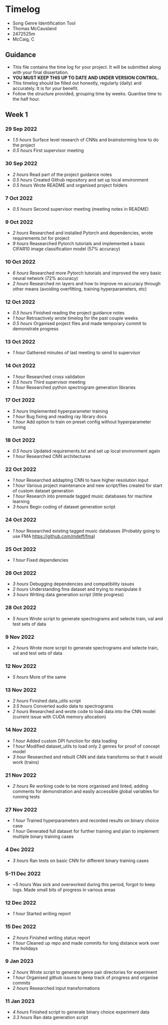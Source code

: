 # Timelog

* Song Genre Identification Tool
* Thomas McCausland
* 2472525m
* McCaig, C

## Guidance

* This file contains the time log for your project. It will be submitted along with your final dissertation.
* **YOU MUST KEEP THIS UP TO DATE AND UNDER VERSION CONTROL.**
* This timelog should be filled out honestly, regularly (daily) and accurately. It is for *your* benefit.
* Follow the structure provided, grouping time by weeks.  Quantise time to the half hour.

## Week 1

### 29 Sep 2022

* *1.5 hours* Surface level research of CNNs and brainstorming how to do the project
* *0.5 hours* First supervisor meeting

### 30 Sep 2022

* *2 hours* Read part of the project guidance notes
* *0.5 hours* Created Github repository and set up local environment
* *0.5 hours* Wrote README and organised project folders

### 7 Oct 2022

* *0.5 hours* Second supervisor meeting (meeting notes in README)

### 9 Oct 2022

* *2 hours* Researched and installed Pytorch and dependencies, wrote requirements.txt for project
* *9 hours* Reasearched Pytorch tutorials and implemented a basic CIFAR10 image classification model (57% accuracy)

### 10 Oct 2022

* *6 hours* Researched more Pytorch tutorials and improved the very basic neural network  (72% accuracy)
* *2 hours* Researched nn layers and how to improve nn accuracy through other means (avoiding overfitting, training hyperparameters, etc)

### 12 Oct 2022

* *0.5 hours* Finished reading the project guidance notes
* *1 hour* Retroactively wrote timelog for the past couple weeks
* *0.5 hours* Organised project files and made temporary commit to demonstrate progress

### 13 Oct 2022

* *1 hour* Gathered minutes of last meeting to send to supervisor

### 14 Oct 2022

* *1 hour* Researched cross validation
* *0.5 hours* Third supervisor meeting
* *1 hour* Researched python spectrogram generation libraries

### 17 Oct 2022

* *5 hours* Implemented hyperparameter training
* *1 hour* Bug fixing and reading ray library docs
* *1 hour* Add option to train on preset config without hyperparameter tuning

### 18 Oct 2022

* *0.5 hours* Updated requirements.txt and set up local environment again
* *1 hour* Researched CNN architectures

### 22 Oct 2022

* *1 hour* Researched addapting CNN to have higher resolution input
* *1 hour* Various project maintenance and new script/files created for start of custom dataset generation
* *1 hour* Research into premade tagged music databases for machine learning
* *3 hours* Begin coding of dataset generation script

### 24 Oct 2022

* *1 hour* Researched existing tagged music databases (Probably going to use FMA https://github.com/mdeff/fma)

### 25 Oct 2022

* *1 hour* Fixed dependencies

### 26 Oct 2022

* *3 hours* Debugging dependencies and compatibility issues
* *2 hours* Understanding fma dataset and trying to manipulate it
* *3 hours* Writing data generation script (little progress)

### 28 Oct 2022

* *5 hours* Wrote script to generate spectrograms and selecte train, val and test sets of data

### 9 Nov 2022

* *2 hours* Wrote more script to generate spectrograms and selecte train, val and test sets of data

### 12 Nov 2022

* *5 hours* More of the same

### 13 Nov 2022

* *2 hours* Finished data_utils script 
* *3.5 hours* Converted audio data to spectrograms
* *2 hours* Researched and wrote code to load data into the CNN model (current issue with CUDA memory allocation)

### 14 Nov 2022

* *1 hour* Added custom DPI function for data loading
* *1 hour* Modified dataset_utils to load only 2 genres for proof of concept model
* *3 hour* Researched and rebuilt CNN and data transforms so that it would work (trains)

### 21 Nov 2022

* *2 hours* Re working code to be more organised and linted, adding comments for demonstration and easily accessible global variables for running tests

### 27 Nov 2022
* *1 hour* Trained hyperparameters and recorded results on binary choice case
* *1 hour* Generated full dataset for further training and plan to implement multiple binary training cases

### 4 Dec 2022
* *3 hours* Ran tests on basic CNN for different binary training cases

### 5-11 Dec 2022
* *~5 hours* Was sick and overworked during this period, forgot to keep logs. Made small bits of progress in various areas

### 12 Dec 2022
* *1 hour* Started writing report

### 15 Dec 2022
* *2 hours* Finished writing status report
* *1 hour* Cleaned up repo and made commits for long distance work over the holidays

### 9 Jan 2023
* *2 hours* Wrote script to generate genre pair directories for experiment
* *1 hour* Organised github issues to keep track of progress and organise commits
* *2 hours* Researched input transformations

### 11 Jan 2023
* *4 hours* Finished script to generate binary choice experiment data
* *3.3 hours* Ran data generation script
